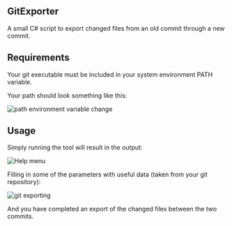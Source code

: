 <h2>GitExporter</h2>
<p>A small C# script to export changed files from an old commit through a new commit.</p>
<h2>Requirements</h2>
<p>Your git executable must be included in your system environment PATH variable.</p>
<p>Your path should look something like this: </p>
<img src="http://i.imgur.com/lZY8gyZ.png" alt="path environment variable change" />
<h2>Usage</h2>
<p>Simply running the tool will result in the output: </p>
<img src="http://i.imgur.com/JG6Z88I.png" alt="Help menu" />
<p>Filling in some of the parameters with useful data (taken from your git repository):</p>
<img src="http://i.imgur.com/uRog1yu.png" alt="git exporting" />
<p>And you have completed an export of the changed files between the two commits.</p>